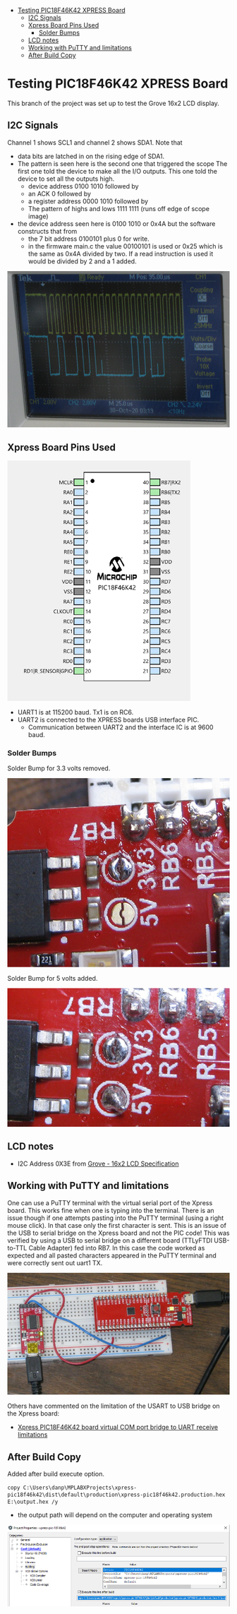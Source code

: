   - [Testing PIC18F46K42 XPRESS
    Board](#testing-pic18f46k42-xpress-board)
      - [I2C Signals](#i2c-signals)
      - [Xpress Board Pins Used](#xpress-board-pins-used)
          - [Solder Bumps](#solder-bumps)
      - [LCD notes](#lcd-notes)
      - [Working with PuTTY and
        limitations](#working-with-putty-and-limitations)
      - [After Build Copy](#after-build-copy)

<!---
use 
pandoc -s --toc -t html5 -c pandocbd.css README.pandoc.md -o index.html

pandoc -s --toc -t gfm README.pandoc.md -o README.md
-->

# Testing PIC18F46K42 XPRESS Board

This branch of the project was set up to test the Grove 16x2 LCD
display.

## I2C Signals

Channel 1 shows SCL1 and channel 2 shows SDA1. Note that

  - data bits are latched in on the rising edge of SDA1.
  - The pattern is seen here is the second one that triggered the scope
    The first one told the device to make all the I/O outputs. This one
    told the device to set all the outputs high.
      - device address 0100 1010 followed by
      - an ACK 0 followed by
      - a register address 0000 1010 followed by
      - The pattern of highs and lows 1111 1111 (runs off edge of scope
        image)
  - the device address seen here is 0100 1010 or 0x4A but the software
    constructs that from
      - the 7 bit address 0100101 plus 0 for write.
      - in the firmware main.c the value 00100101 is used or 0x25 which
        is the same as 0x4A divided by two. If a read instruction is
        used it would be divided by 2 and a 1 added.

![](images/dev_address_register_add.png)

## Xpress Board Pins Used

![](images/pins.png)

  - UART1 is at 115200 baud. Tx1 is on RC6.
  - UART2 is connected to the XPRESS boards USB interface PIC.
      - Communication between UART2 and the interface IC is at 9600
        baud.

### Solder Bumps

Solder Bump for 3.3 volts removed.

![](images/solder-bump-removed.jpg)

Solder Bump for 5 volts added.

![](images/solder-bump-added.jpg)

## LCD notes

  - I2C Address 0X3E from [Grove - 16x2 LCD
    Specification](https://wiki.seeedstudio.com/Grove-16x2_LCD_Series/#specification)

## Working with PuTTY and limitations

One can use a PuTTY terminal with the virtual serial port of the Xpress
board. This works fine when one is typing into the terminal. There is an
issue though if one attempts pasting into the PuTTY terminal (using a
right mouse click). In that case only the first character is sent. This
is an issue of the USB to serial bridge on the Xpress board and not the
PIC code\! This was verified by using a USB to serial bridge on a
different board (TTLyFTDI USB-to-TTL Cable Adapter) fed into RB7. In
this case the code worked as expected and all pasted characters appeared
in the PuTTY terminal and were correctly sent out uart1 TX.

![uart1-uart2.jpg](images/uart1-uart2.jpg)

Others have commented on the limitation of the USART to USB bridge on
the Xpress board:

  - [Xpress PIC18F46K42 board virtual COM port bridge to UART receive
    limitations](https://www.microchip.com/forums/m1097510.aspx)

## After Build Copy

Added after build execute option.

    copy C:\Users\danp\MPLABXProjects\xpress-pic18f46k42\dist\default\production\xpress-pic18f46k42.production.hex E:\output.hex /y

  - the output path will depend on the computer and operating system

![](images/after-build.png)
